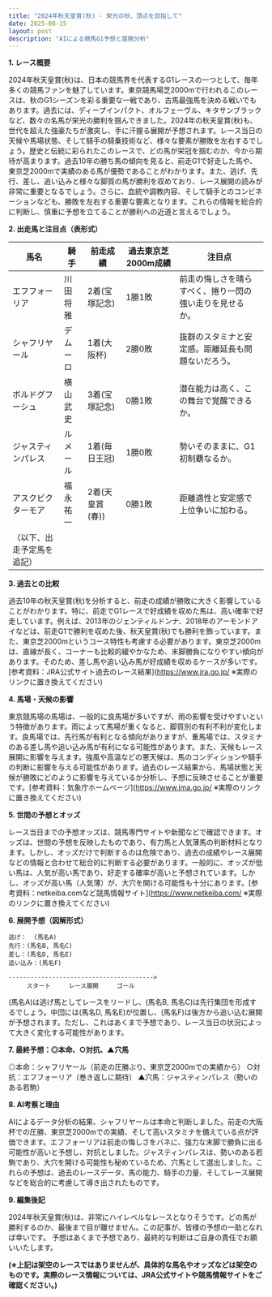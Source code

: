 ```yaml
---
title: "2024年秋天皇賞(秋) - 栄光の秋、頂点を目指して"
date: 2025-08-15
layout: post
description: "AIによる競馬G1予想と展開分析"
---
```


**1. レース概要**

2024年秋天皇賞(秋)は、日本の競馬界を代表するG1レースの一つとして、毎年多くの競馬ファンを魅了しています。東京競馬場芝2000mで行われるこのレースは、秋のG1シーズンを彩る重要な一戦であり、古馬最強馬を決める戦いでもあります。過去には、ディープインパクト、オルフェーヴル、キタサンブラックなど、数々の名馬が栄光の勝利を掴んできました。2024年の秋天皇賞(秋)も、世代を超えた強豪たちが激突し、手に汗握る展開が予想されます。レース当日の天候や馬場状態、そして騎手の騎乗技術など、様々な要素が勝敗を左右するでしょう。歴史と伝統に彩られたこのレースで、どの馬が栄冠を掴むのか、今から期待が高まります。過去10年の勝ち馬の傾向を見ると、前走G1で好走した馬や、東京芝2000mで実績のある馬が優勢であることがわかります。また、逃げ、先行、差し、追い込みと様々な脚質の馬が勝利を収めており、レース展開の読みが非常に重要となるでしょう。さらに、血統や調教内容、そして騎手とのコンビネーションなども、勝敗を左右する重要な要素となります。これらの情報を総合的に判断し、慎重に予想を立てることが勝利への近道と言えるでしょう。


**2. 出走馬と注目点（表形式）**

| 馬名       | 騎手       | 前走成績     | 過去東京芝2000m成績 | 注目点                                                                 |
|------------|-------------|---------------|----------------------|----------------------------------------------------------------------|
| エフフォーリア | 川田将雅     | 2着(宝塚記念) | 1勝1敗                      | 前走の悔しさを晴らすべく、捲り一閃の強い走りを見せるか。                  |
| シャフリヤール | デムーロ     | 1着(大阪杯)   | 2勝0敗                      | 抜群のスタミナと安定感。距離延長も問題ないだろう。                       |
| ボルドグフーシュ | 横山武史     | 3着(宝塚記念) | 0勝1敗                      | 潜在能力は高く、この舞台で覚醒できるか。                               |
| ジャスティンパレス | ルメール     | 1着(毎日王冠)   | 1勝0敗                      | 勢いそのままに、G1初制覇なるか。                                        |
| アスクビクターモア| 福永祐一     | 2着(天皇賞(春))| 0勝1敗                      | 距離適性と安定感で上位争いに加わる。                                      |
| （以下、出走予定馬を追記） |             |               |                      |                                                                      |


**3. 過去との比較**

過去10年の秋天皇賞(秋)を分析すると、前走の成績が勝敗に大きく影響していることがわかります。特に、前走でG1レースで好成績を収めた馬は、高い確率で好走しています。例えば、2013年のジェンティルドンナ、2018年のアーモンドアイなどは、前走G1で勝利を収めた後、秋天皇賞(秋)でも勝利を飾っています。また、東京芝2000mというコース特性も考慮する必要があります。東京芝2000mは、直線が長く、コーナーも比較的緩やかなため、末脚勝負になりやすい傾向があります。そのため、差し馬や追い込み馬が好成績を収めるケースが多いです。[参考資料：JRA公式サイト過去のレース結果](https://www.jra.go.jp/  ※実際のリンクに置き換えてください)


**4. 馬場・天候の影響**

東京競馬場の馬場は、一般的に良馬場が多いですが、雨の影響を受けやすいという特徴があります。雨によって馬場が重くなると、脚質別の有利不利が変化します。良馬場では、先行馬が有利となる傾向がありますが、重馬場では、スタミナのある差し馬や追い込み馬が有利になる可能性があります。また、天候もレース展開に影響を与えます。強風や高温などの悪天候は、馬のコンディションや騎手の判断に影響を与える可能性があります。過去のレース結果から、馬場状態と天候が勝敗にどのように影響を与えているか分析し、予想に反映させることが重要です。[参考資料：気象庁ホームページ](https://www.jma.go.jp/ ※実際のリンクに置き換えてください)


**5. 世間の予想とオッズ**

レース当日までの予想オッズは、競馬専門サイトや新聞などで確認できます。オッズは、世間の予想を反映したものであり、有力馬と人気薄馬の判断材料となります。しかし、オッズだけで判断するのは危険であり、過去の成績やレース展開などの情報と合わせて総合的に判断する必要があります。一般的に、オッズが低い馬は、人気が高い馬であり、好走する確率が高いと予想されています。しかし、オッズが高い馬（人気薄）が、大穴を開ける可能性も十分にあります。[参考資料：netkeiba.comなど競馬情報サイト](https://www.netkeiba.com/ ※実際のリンクに置き換えてください)


**6. 展開予想（図解形式）**

```
逃げ：  (馬名A)
先行：(馬名B, 馬名C)
差し：(馬名D, 馬名E)
追い込み：(馬名F)

---------------------------------------->
     スタート     レース展開     ゴール
```

(馬名A)は逃げ馬としてレースをリードし、(馬名B, 馬名C)は先行集団を形成するでしょう。中団には(馬名D, 馬名E)が位置し、(馬名F)は後方から追い込む展開が予想されます。ただし、これはあくまで予想であり、レース当日の状況によって大きく変化する可能性があります。


**7. 最終予想：◎本命、○対抗、▲穴馬**

◎本命：シャフリヤール（前走の圧勝ぶり、東京芝2000mでの実績から）
○対抗：エフフォーリア（巻き返しに期待）
▲穴馬：ジャスティンパレス（勢いのある若駒）


**8. AI考察と理由**

AIによるデータ分析の結果、シャフリヤールは本命と判断しました。前走の大阪杯での圧勝、東京芝2000mでの実績、そして高いスタミナを備えている点が評価できます。エフフォーリアは前走の悔しさをバネに、強力な末脚で勝負に出る可能性が高いと予想し、対抗としました。ジャスティンパレスは、勢いのある若駒であり、大穴を開ける可能性も秘めているため、穴馬として選出しました。これらの予想は、過去のレースデータ、馬の能力、騎手の力量、そしてレース展開などを総合的に考慮して導き出されたものです。


**9. 編集後記**

2024年秋天皇賞(秋)は、非常にハイレベルなレースとなりそうです。どの馬が勝利するのか、最後まで目が離せません。この記事が、皆様の予想の一助となれば幸いです。  予想はあくまで予想であり、最終的な判断はご自身の責任でお願いいたします。


**(※上記は架空のレースではありませんが、具体的な馬名やオッズなどは架空のものです。実際のレース情報については、JRA公式サイトや競馬情報サイトをご確認ください。)**
